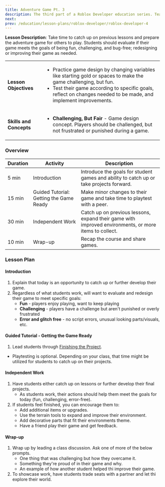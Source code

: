 ```yaml
---
title: Adventure Game Pt. 3
description: The third part of a Roblox Developer education series. Teach students to create an adventure game in Roblox.
next:
prev: /education/lesson-plans/roblox-developer/roblox-developer-4
---
```


**Lesson Description**: Take time to catch up on previous lessons and prepare the adventure game for others to play. Students should evaluate if their game meets the goals of being fun, challenging, and bug-free; redesigning or improving their game as needed.

<table>
<tbody>
   <tr>
    <td><b>Lesson Objectives</b></td>
    <td>
      <ul>
        <li>Practice game design by changing variables like starting gold or spaces to make the game challenging, but fun.</li>
        <li>Test their game according to specific goals, reflect on changes needed to be made, and implement improvements.</li>
        </ul>
      </td>
   </tr>

   <tr>
    <td><b>Skills and Concepts</b></td>
    <td>
      <ul>
        <li><b>Challenging, But Fair</b> - Game design concept. Players should be challenged, but not frustrated or punished during a game.</li>
        </ul>
      </td>
   </tr>

</tbody>
</table>

### Overview

<table>
  <thead>
    <tr>
      <th>Duration</th>
      <th>Activity</th>
      <th>Description </th>
    </tr>
  </thead>
  <tbody>
    <tr>
      <td>5 min</td>
      <td>Introduction</td>
      <td>Introduce the goals for student games and ability to catch up or take projects forward.</td>
    </tr>
    <tr>
      <td>15 min</td>
      <td>Guided Tutorial: Getting the Game Ready</td>
      <td>Make minor changes to their game and take time to playtest with a peer.</td>
    </tr>
    <tr>
      <td>30 min</td>
      <td>Independent Work</td>
      <td>Catch up on previous lessons, expand their game with improved environments, or more items to collect.</td>
    </tr>
    <tr>
      <td>10 min</td>
      <td>Wrap-up</td>
      <td>Recap the course and share games.</td>
    </tr>
  </tbody>
</table>

### Lesson Plan

#### Introduction

1. Explain that today is an opportunity to catch up or further develop their game.
2. Regardless of what students work, will want to evaluate and redesign their game to meet specific goals:
   - **Fun** - players enjoy playing, want to keep playing
   - **Challenging** - players have a challenge but aren't punished or overly frustrated
   - **Error and glitch free** - no script errors, unusual looking parts/visuals, etc.

#### Guided Tutorial - Getting the Game Ready

1. Lead students through <a href="../../../education/adventure-game-series/finishing-the-project.md" target="_blank" rel="noopener">Finishing the Project</a>.

- Playtesting is optional. Depending on your class, that time might be utilized for students to catch up on their projects.

#### Independent Work

1. Have students either catch up on lessons or further develop their final projects.
   - As students work, their actions should help them meet the goals for today (fun, challenging, error-free).
2. If students feel finished, you can encourage them to:
   - Add additional items or upgrades.
   - Use the terrain tools to expand and improve their environment.
   - Add decorative parts that fit their environments theme.
   - Have a friend play their game and get feedback.

#### Wrap-up

1. Wrap up by leading a class discussion. Ask one of more of the below prompts.
   - One thing that was challenging but how they overcame it.
   - Something they're proud of in their game and why.
   - An example of how another student helped thi improve their game.
2. To showcase work, have students trade seats with a partner and let thi explore their world.
